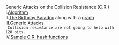 Generic Attacks on the Collision Resistance (C.R.)<br>
I.<a href="http://geekresearchlab.net/coursera/crypto1/generic-1.jpg">Algorithm</a><br>
II.<a href="http://geekresearchlab.net/coursera/crypto1/generic-2.jpg">The Birthday Paradox</a> along with a 
<a href="http://geekresearchlab.net/coursera/crypto1/generic-2-1.jpg">graph</a><br>
III.<a href="http://geekresearchlab.net/coursera/crypto1/generic-3.jpg">Generic Attacks</a><br>
<code>
Collision resistance are not going to help with 128 bits.
</code><br>
IV.<a href="http://geekresearchlab.net/coursera/crypto1/generic-4.jpg">Sample C.R. hash functions</a>
